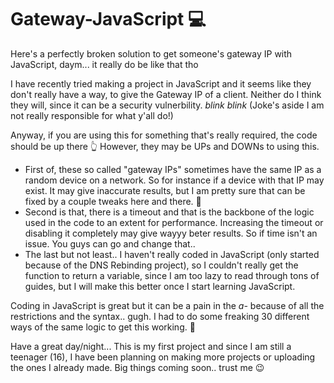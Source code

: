 # Gateway-JavaScript 💻 
Here's a perfectly broken solution to get someone's gateway IP with JavaScript, daym... it really do be like that tho

I have recently tried making a project in JavaScript and it seems like they don't really have a way, to give the Gateway IP of a client. Neither do I think they will, since it can be a security vulnerbility. *blink* *blink* (Joke's aside I am not really responsible for what y'all do!)

Anyway, if you are using this for something that's really required, the code should be up there 👆
However, they may be UPs and DOWNs to using this.
- First of, these so called "gateway IPs" sometimes have the same IP as a random device on a network. So for instance if a device with that IP may exist. It may give inaccurate results, but I am pretty sure that can be fixed by a couple tweaks here and there. 🔨
- Second is that, there is a timeout and that is the backbone of the logic used in the code to an extent for performance. Increasing the timeout or disabling it completely may give wayyy beter results. So if time isn't an issue. You guys can go and change that..
- The last but not least.. I haven't really coded in JavaScript (only started because of the DNS Rebinding project), so I couldn't really get the function to return a variable, since I am too lazy to read through tons of guides, but I will make this better once I start learning JavaScript.

Coding in JavaScript is great but it can be a pain in the *a-* because of all the restrictions and the syntax.. gugh. I had to do some freaking 30 different ways of the same logic to get this working. 👷‍

Have a great day/night... This is my first project and since I am still a teenager (16), I have been planning on making more projects or uploading the ones I already made.
Big things coming soon.. trust me 😉
